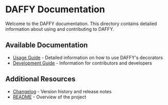 # DAFFY Documentation

Welcome to the DAFFY documentation. This directory contains detailed information about using and contributing to DAFFY.

## Available Documentation

- [Usage Guide](usage.md) - Detailed information on how to use DAFFY's decorators
- [Development Guide](development.md) - Information for contributors and developers

## Additional Resources

- [Changelog](../CHANGELOG.md) - Version history and release notes
- [README](../README.md) - Overview of the project